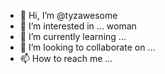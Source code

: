 - 👋 Hi, I’m @tyzawesome
- 👀 I’m interested in ... woman
- 🌱 I’m currently learning ...
- 💞️ I’m looking to collaborate on ...
- 📫 How to reach me ...

<!---
tyzawesome/tyzawesome is a ✨ special ✨ repository because its `README.md` (this file) appears on your GitHub profile.
You can click the Preview link to take a look at your changes.
--->
